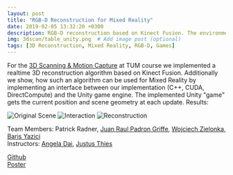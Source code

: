 ```yaml
---
layout: post
title: "RGB-D Reconstruction for Mixed Reality"
date: 2019-02-05 13:32:20 +0300
description: RGB-D reconstruction based on Kinect Fusion. The environment mesh is passed to Unity to allow for real-time interaction # Add post description (optional)
img: 3dscan/table_unity.png  # Add image post (optional)
tags: [3D Reconstruction, Mixed Reality, RGB-D, Games]
---
```


For the [3D Scanning & Motion Capture](https://niessnerlab.org/teaching.html) at TUM course we implemented a realtime 3D reconstruction algorithm based on Kinect Fusion. Additionally we show, how such an algorithm can be used for Mixed Reality by implementing an interface between our implementation (C++, CUDA, DirectCompute) and the Unity game engine. The implemented Unity "game" gets the current position and scene geometry at each update. 
Results:

![Original Scene]({{site.baseurl}}/assets/img/3dscan/table.png)
![Interaction]({{site.baseurl}}/assets/img/3dscan/table_unity.png)
![Reconstruction]({{site.baseurl}}/assets/img/3dscan/table_reconstruction.png)


Team Members: Patrick Radner, [Juan Raul Padron Griffe](https://github.com/juanraul8), [Wojciech Zielonka](https://github.com/Zielon), [Baris Yazici](https://github.com/BarisYazici)<br> 
Instructors: [Angela Dai](https://www.3dunderstanding.org/), [Justus Thies](https://justusthies.github.io/)

[Github](https://github.com/Zielon/3DScanning) <br>
[Poster](https://mirjang.github.io/assets/3dscan_poster.pdf)

